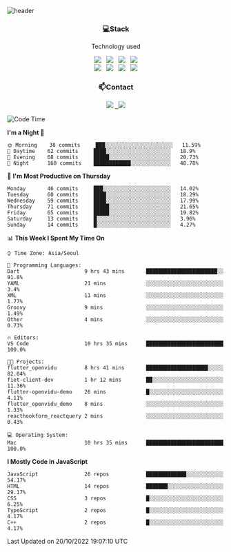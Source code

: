 ![header](https://capsule-render.vercel.app/api?type=waving&color=gradient&height=200&text=Che-ri&fontAlign=70&fontAlignY=40&animation=twinkling)

<h3 align="center">💻Stack</h3>
<p align="center">Technology used</p>
<div align="center"><img src="https://img.shields.io/badge/HTML5-e74c3c?style=flat-square&logo=HTML5&logoColor=white"></img> &nbsp <img src="https://img.shields.io/badge/CSS3-0A84FF?style=flat-square&logo=CSS3&logoColor=white"></img> &nbsp <img src="https://img.shields.io/badge/tailwind%2Dcss-06B6D4?style=flat-square&logo=tailwindcss&logoColor=white"/></a> &nbsp <img src="https://img.shields.io/badge/styled%2Dcomponents-DB7093?style=flat-square&logo=styled%2Dcomponents&logoColor=white"/></a>
<br><img src="https://img.shields.io/badge/JavaScript-FFCD11?style=flat-square&logo=JavaScript&logoColor=white"></img> &nbsp <img src="https://img.shields.io/badge/React-00BCF6?style=flat-square&logo=React&logoColor=white"></img> &nbsp <img src="https://img.shields.io/badge/Redux-764ABC?style=flat-square&logo=Redux&logoColor=white"/> &nbsp <img src="https://img.shields.io/badge/Zustand-582D3E?style=flat-square&logo=Zustand&logoColor=white"/></a></div> 

<h3 align="center">📫Contact</h3>
<div align="center"><a href="https://cheri.tistory.com/"><img src="https://img.shields.io/badge/Cheri-AD29B6?style=flat-square&logo=Tidal&logoColor=white"/></a> <a href="rnjs1135@gmail.com"> &nbsp <img src="https://img.shields.io/badge/Gmail-EA4335?style=flat-square&logo=Gmail&logoColor=white"/></a></div>

<!--START_SECTION:waka-->
![Code Time](http://img.shields.io/badge/Code%20Time-1%2C631%20hrs%2022%20mins-blue)

**I'm a Night 🦉** 

```text
🌞 Morning    38 commits     ███░░░░░░░░░░░░░░░░░░░░░░   11.59% 
🌆 Daytime    62 commits     ████░░░░░░░░░░░░░░░░░░░░░   18.9% 
🌃 Evening    68 commits     █████░░░░░░░░░░░░░░░░░░░░   20.73% 
🌙 Night      160 commits    ████████████░░░░░░░░░░░░░   48.78%

```
📅 **I'm Most Productive on Thursday** 

```text
Monday       46 commits     ███░░░░░░░░░░░░░░░░░░░░░░   14.02% 
Tuesday      60 commits     ████░░░░░░░░░░░░░░░░░░░░░   18.29% 
Wednesday    59 commits     ████░░░░░░░░░░░░░░░░░░░░░   17.99% 
Thursday     71 commits     █████░░░░░░░░░░░░░░░░░░░░   21.65% 
Friday       65 commits     █████░░░░░░░░░░░░░░░░░░░░   19.82% 
Saturday     13 commits     █░░░░░░░░░░░░░░░░░░░░░░░░   3.96% 
Sunday       14 commits     █░░░░░░░░░░░░░░░░░░░░░░░░   4.27%

```


📊 **This Week I Spent My Time On** 

```text
⌚︎ Time Zone: Asia/Seoul

💬 Programming Languages: 
Dart                     9 hrs 43 mins       ███████████████████████░░   91.8% 
YAML                     21 mins             ░░░░░░░░░░░░░░░░░░░░░░░░░   3.4% 
XML                      11 mins             ░░░░░░░░░░░░░░░░░░░░░░░░░   1.77% 
Groovy                   9 mins              ░░░░░░░░░░░░░░░░░░░░░░░░░   1.49% 
Other                    4 mins              ░░░░░░░░░░░░░░░░░░░░░░░░░   0.73%

🔥 Editors: 
VS Code                  10 hrs 35 mins      █████████████████████████   100.0%

🐱‍💻 Projects: 
flutter_openvidu         8 hrs 41 mins       ████████████████████░░░░░   82.04% 
fiet-client-dev          1 hr 12 mins        ██░░░░░░░░░░░░░░░░░░░░░░░   11.36% 
flutter-openvidu-demo    26 mins             █░░░░░░░░░░░░░░░░░░░░░░░░   4.11% 
flutter_openvidu_demo    8 mins              ░░░░░░░░░░░░░░░░░░░░░░░░░   1.33% 
reacthookform_reactquery 2 mins              ░░░░░░░░░░░░░░░░░░░░░░░░░   0.43%

💻 Operating System: 
Mac                      10 hrs 35 mins      █████████████████████████   100.0%

```

**I Mostly Code in JavaScript** 

```text
JavaScript               26 repos            █████████████░░░░░░░░░░░░   54.17% 
HTML                     14 repos            ███████░░░░░░░░░░░░░░░░░░   29.17% 
CSS                      3 repos             █░░░░░░░░░░░░░░░░░░░░░░░░   6.25% 
TypeScript               2 repos             █░░░░░░░░░░░░░░░░░░░░░░░░   4.17% 
C++                      2 repos             █░░░░░░░░░░░░░░░░░░░░░░░░   4.17%

```



 Last Updated on 20/10/2022 19:07:10 UTC
<!--END_SECTION:waka-->
